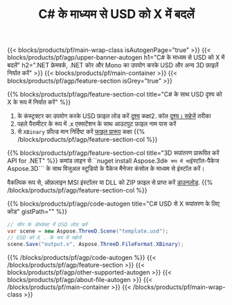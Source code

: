 ﻿---
title: C# के माध्यम से USD को X में बदलें 
description: .NET API का उपयोग करके USD और अन्य 3D फ़ाइलों को रूपांतरित करें
url: /hi/net/conversion/usd-to-x/
family: 3d
platformtag: net
feature: conversion
informat: USD
outformat: X
otherformats: PLY FBX AMF ASE 3DS JT HTML STL 
---
{{< blocks/products/pf/main-wrap-class isAutogenPage="true" >}}
{{< blocks/products/pf/agp/upper-banner-autogen h1="C# के माध्यम से USD को X में बदलें" h2=".NET फ्रेमवर्क, .NET कोर और Mono का उपयोग करके USD और अन्य 3D फ़ाइलें निर्यात करें" >}}
{{< blocks/products/pf/main-container >}}
{{< blocks/products/pf/agp/feature-section isGrey="true" >}}

{{% blocks/products/pf/agp/feature-section-col title="C# के साथ USD दृश्य को X के रूप में निर्यात करें" %}}
1. के कंस्ट्रक्टर का उपयोग करके USD फ़ाइल लोड करें [दृश्य](https://apireference.aspose.com/3d/net/aspose.threed/scene) कक्षा2. कॉल [दृश्य। सहेजें](https://apireference.aspose.com/3d/net/aspose.threed/scene/methods/save/index) तरीका
3. पहले पैरामीटर के रूप में .x एक्सटेंशन के साथ आउटपुट फ़ाइल नाम पास करें
4. से `XBinary` फ़ील्ड मान निर्दिष्ट करें [फाइल प्रारूप](https://apireference.aspose.com/3d/net/aspose.threed/fileformat/fields/index) कक्षा
{{% /blocks/products/pf/agp/feature-section-col %}}

{{% blocks/products/pf/agp/feature-section-col title="3D रूपांतरण प्रारूपित करें API for .NET" %}}
कमांड लाइन से ``nuget install Aspose.3d``` के रूप में या ```इंस्टॉल-पैकेज Aspose.3D``` के साथ विजुअल स्टूडियो के पैकेज मैनेजर कंसोल के माध्यम से इंस्टॉल करें।

वैकल्पिक रूप से, ऑफ़लाइन MSI इंस्टॉलर या DLL को ZIP फ़ाइल से प्राप्त करें [डाउनलोड](https://releases.aspose.com/3d/net).
{{% /blocks/products/pf/agp/feature-section-col %}}

{{% blocks/products/pf/agp/code-autogen title="C# USD से X रूपांतरण के लिए कोड" gistPath="" %}}
```cs
// सीन के ऑब्जेक्ट में USD लोड करें 
var scene = new Aspose.ThreeD.Scene("template.usd");
// USD को X . के रूप में सहेजें 
scene.Save("output.x", Aspose.ThreeD.FileFormat.XBinary);

```
{{% /blocks/products/pf/agp/code-autogen %}}
{{< /blocks/products/pf/agp/feature-section >}}
{{< blocks/products/pf/agp/other-supported-autogen >}}
{{< blocks/products/pf/agp/about-file-autogen >}}
{{< /blocks/products/pf/main-container >}}
{{< /blocks/products/pf/main-wrap-class >}}